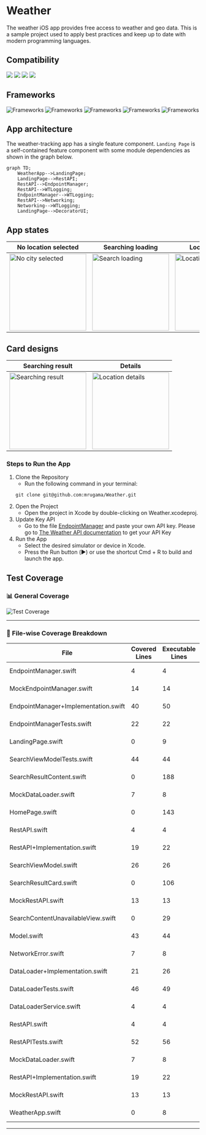 # Weather
The weather iOS app provides free access to weather and geo data. This is a sample project used to apply best practices and keep up to date with modern programming languages.
## Compatibility
![](https://img.shields.io/badge/iOS-iOS_17+-informational?style=flat&logo=iOS&logoColor=white&color=2bbc8a)
![](https://img.shields.io/badge/Swift-4-informational?style=flat&logo=Swift&logoColor=white&color=2bbc8a)
![](https://img.shields.io/badge/Swift-5-informational?style=flat&logo=Swift&logoColor=white&color=2bbc8a)
![](https://img.shields.io/badge/Swift-6-informational?style=flat&logo=Swift&logoColor=white&color=2bbc8a)

## Frameworks
![Frameworks](https://img.shields.io/badge/API-SwiftUI-informational?style=flat&logo=Framework&logoColor=white&color=2bbc8a)
![Frameworks](https://img.shields.io/badge/API-Testing-informational?style=flat&logo=Framework&logoColor=white&color=2bbc8a)
![Frameworks](https://img.shields.io/badge/API-Concurrency-informational?style=flat&logo=Framework&logoColor=white&color=2bbc8a)
![Frameworks](https://img.shields.io/badge/API-OSLog-informational?style=flat&logo=Framework&logoColor=white&color=2bbc8a)
![Frameworks](https://img.shields.io/badge/Framework-SwiftPM-informational?style=flat&logo=Framework&logoColor=white&color=2bbc8a)

## App architecture
The weather-tracking app has a single feature component. `Landing Page` is a self-contained feature component with some module dependencies as shown in the graph below.
```mermaid
graph TD;
    WeatherApp-->LandingPage;
    LandingPage-->RestAPI;
    RestAPI-->EndpointManager;
    RestAPI-->WTLogging;
    EndpointManager-->WTLogging;
    RestAPI-->Networking;
    Networking-->WTLogging;
    LandingPage-->DecoratorUI;
```
## App states
| No location selected | Searching loading | Location details | Error handler
| ---- | ---- | ---- | ---- |
| <img src="https://github.com/user-attachments/assets/99563261-6435-4550-8054-68d6ea7c6792" alt="No city selected" width="200"> | <img src="https://github.com/user-attachments/assets/2bbd802d-576e-4c8c-b154-0c0eb443ffbf" alt="Search loading" width="200"> | <img src="https://github.com/user-attachments/assets/14c83383-b927-49a0-b985-ac94d0411175" alt="Location details" width="200"> | <img src="https://github.com/user-attachments/assets/fdf4cc61-d0d8-4be5-bacd-d780d2daf7a0" alt="Error handler" width="200"> |

## Card designs
| Searching result | Details |
| ---- | ---- |
| <img src="https://github.com/user-attachments/assets/00539ad5-72c0-4c66-ba94-926681db604f" alt="Searching result" width="200"> | <img src="https://github.com/user-attachments/assets/125e86ad-5a79-4e09-a6e1-09fb0018c9c5" alt="Location details" width="200"> |



### Steps to Run the App


1. Clone the Repository
    - Run the following command in your terminal:
    ```
    git clone git@github.com:mrugama/Weather.git
    ```
2. Open the Project
    - Open the project in Xcode by double-clicking on Weather.xcodeproj.
3. Update Key API
    - Go to the file [EndpointManager](https://github.com/mrugama/Weather/blob/f79f74f70b42f9f3eae7eed950832a32c1bedf3c/WeatherCore/Sources/Foundation/EndpointManager/Implementation/EndpointManager%2BImplementation.swift#L16) and paste your own API key. Please go to [The Weather API documentation](https://www.weatherapi.com/docs/) to get your API Key
4. Run the App
    - Select the desired simulator or device in Xcode.
    - Press the Run button (▶️) or use the shortcut Cmd + R to build and launch the app.


## Test Coverage

### 📊 General Coverage
![Test Coverage](https://img.shields.io/badge/Coverage-44%25-yellow?style=flat&logo=swift&logoColor=white&label=Good%20Job)

---
### 📄 File-wise Coverage Breakdown
| File | Covered Lines | Executable Lines | Coverage |
|------|--------------|-----------------|----------|
| EndpointManager.swift | 4 | 4 | ![Coverage](https://img.shields.io/badge/Coverage-100%25-green?style=flat&logo=swift&logoColor=white&label=Excellent) |
| MockEndpointManager.swift | 14 | 14 | ![Coverage](https://img.shields.io/badge/Coverage-100%25-green?style=flat&logo=swift&logoColor=white&label=Excellent) |
| EndpointManager+Implementation.swift | 40 | 50 | ![Coverage](https://img.shields.io/badge/Coverage-80%25-green?style=flat&logo=swift&logoColor=white&label=Excellent) |
| EndpointManagerTests.swift | 22 | 22 | ![Coverage](https://img.shields.io/badge/Coverage-100%25-green?style=flat&logo=swift&logoColor=white&label=Excellent) |
| LandingPage.swift | 0 | 9 | ![Coverage](https://img.shields.io/badge/Coverage-0%25-red?style=flat&logo=swift&logoColor=white&label=Needs%20Attention) |
| SearchViewModelTests.swift | 44 | 44 | ![Coverage](https://img.shields.io/badge/Coverage-100%25-green?style=flat&logo=swift&logoColor=white&label=Excellent) |
| SearchResultContent.swift | 0 | 188 | ![Coverage](https://img.shields.io/badge/Coverage-0%25-red?style=flat&logo=swift&logoColor=white&label=Needs%20Attention) |
| MockDataLoader.swift | 7 | 8 | ![Coverage](https://img.shields.io/badge/Coverage-88%25-green?style=flat&logo=swift&logoColor=white&label=Excellent) |
| HomePage.swift | 0 | 143 | ![Coverage](https://img.shields.io/badge/Coverage-0%25-red?style=flat&logo=swift&logoColor=white&label=Needs%20Attention) |
| RestAPI.swift | 4 | 4 | ![Coverage](https://img.shields.io/badge/Coverage-100%25-green?style=flat&logo=swift&logoColor=white&label=Excellent) |
| RestAPI+Implementation.swift | 19 | 22 | ![Coverage](https://img.shields.io/badge/Coverage-86%25-green?style=flat&logo=swift&logoColor=white&label=Excellent) |
| SearchViewModel.swift | 26 | 26 | ![Coverage](https://img.shields.io/badge/Coverage-100%25-green?style=flat&logo=swift&logoColor=white&label=Excellent) |
| SearchResultCard.swift | 0 | 106 | ![Coverage](https://img.shields.io/badge/Coverage-0%25-red?style=flat&logo=swift&logoColor=white&label=Needs%20Attention) |
| MockRestAPI.swift | 13 | 13 | ![Coverage](https://img.shields.io/badge/Coverage-100%25-green?style=flat&logo=swift&logoColor=white&label=Excellent) |
| SearchContentUnavailableView.swift | 0 | 29 | ![Coverage](https://img.shields.io/badge/Coverage-0%25-red?style=flat&logo=swift&logoColor=white&label=Needs%20Attention) |
| Model.swift | 43 | 44 | ![Coverage](https://img.shields.io/badge/Coverage-98%25-green?style=flat&logo=swift&logoColor=white&label=Excellent) |
| NetworkError.swift | 7 | 8 | ![Coverage](https://img.shields.io/badge/Coverage-88%25-green?style=flat&logo=swift&logoColor=white&label=Excellent) |
| DataLoader+Implementation.swift | 21 | 26 | ![Coverage](https://img.shields.io/badge/Coverage-81%25-green?style=flat&logo=swift&logoColor=white&label=Excellent) |
| DataLoaderTests.swift | 46 | 49 | ![Coverage](https://img.shields.io/badge/Coverage-94%25-green?style=flat&logo=swift&logoColor=white&label=Excellent) |
| DataLoaderService.swift | 4 | 4 | ![Coverage](https://img.shields.io/badge/Coverage-100%25-green?style=flat&logo=swift&logoColor=white&label=Excellent) |
| RestAPI.swift | 4 | 4 | ![Coverage](https://img.shields.io/badge/Coverage-100%25-green?style=flat&logo=swift&logoColor=white&label=Excellent) |
| RestAPITests.swift | 52 | 56 | ![Coverage](https://img.shields.io/badge/Coverage-93%25-green?style=flat&logo=swift&logoColor=white&label=Excellent) |
| MockDataLoader.swift | 7 | 8 | ![Coverage](https://img.shields.io/badge/Coverage-88%25-green?style=flat&logo=swift&logoColor=white&label=Excellent) |
| RestAPI+Implementation.swift | 19 | 22 | ![Coverage](https://img.shields.io/badge/Coverage-86%25-green?style=flat&logo=swift&logoColor=white&label=Excellent) |
| MockRestAPI.swift | 13 | 13 | ![Coverage](https://img.shields.io/badge/Coverage-100%25-green?style=flat&logo=swift&logoColor=white&label=Excellent) |
| WeatherApp.swift | 0 | 8 | ![Coverage](https://img.shields.io/badge/Coverage-0%25-red?style=flat&logo=swift&logoColor=white&label=Needs%20Attention) |
---

